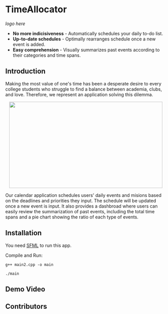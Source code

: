 # TimeAllocator
_logo here_
* **No more indicisiveness** - Automatically schedules your daily to-do list.
* **Up-to-date schedules** - Optimally rearranges schedule once a new event is added. 
* **Easy comprehension** - Visually summarizes past events according to their categories and time spans.



## Introduction
Making the most value of one's time has been a desperate desire to every college students who struggle to find a balance between academia, clubs, and love. Therefore, we represent an application solving this dilemma.

<p align="center">
 <img src="https://media.giphy.com/media/3ov9jOuQFu5GF1snzq/giphy.gif" width="480" height="270" />
</p>

Our calendar application schedules users' daily events and misions based on the deadlines and priorities they input. The schedule will be updated once a new event is input. It also provides a dashbroad where users can easily review the summarization of past events, including the total time spans and a pie chart showing the ratio of each type of events. 


## Installation
You need [SFML](https://www.sfml-dev.org) to run this app.

Compile and Run:
    
    g++ main2.cpp -o main

    ./main
## Demo Video
## Contributors
